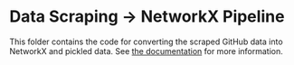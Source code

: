 # Data Scraping → NetworkX Pipeline

This folder contains the code for converting the scraped GitHub data into NetworkX and pickled data. See [the documentation](../docs/Pipeline-Usage.md) for more information.
